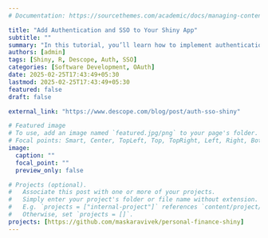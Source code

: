 ```yaml
---
# Documentation: https://sourcethemes.com/academic/docs/managing-content/

title: "Add Authentication and SSO to Your Shiny App"
subtitle: ""
summary: "In this tutorial, you’ll learn how to implement authentication and SSO in a Shiny app."
authors: [admin]
tags: [Shiny, R, Descope, Auth, SSO]
categories: [Software Development, OAuth]
date: 2025-02-25T17:43:49+05:30
lastmod: 2025-02-25T17:43:49+05:30
featured: false
draft: false

external_link: "https://www.descope.com/blog/post/auth-sso-shiny"

# Featured image
# To use, add an image named `featured.jpg/png` to your page's folder.
# Focal points: Smart, Center, TopLeft, Top, TopRight, Left, Right, BottomLeft, Bottom, BottomRight.
image:
  caption: ""
  focal_point: ""
  preview_only: false

# Projects (optional).
#   Associate this post with one or more of your projects.
#   Simply enter your project's folder or file name without extension.
#   E.g. `projects = ["internal-project"]` references `content/project/deep-learning/index.md`.
#   Otherwise, set `projects = []`.
projects: [https://github.com/maskaravivek/personal-finance-shiny]
---
```

